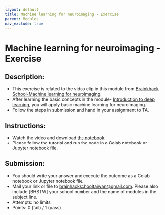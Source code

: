 ```yaml
---
layout: default
title: Machine learning for neuroimaging - Exercise
parent: Modules
nav_exclude: true
---
```


# Machine learning for neuroimaging - Exercise

## Description:

- This exercise is related to the video clip in this module from [Brainkhack School-Machine learning for neuroimaging](https://school.brainhackmtl.org/modules/machine_learning_neuroimaging/).
- After learning the basic concepts in the module- [Introduction to deep learning](https://school.brainhackmtl.org/modules/machine_learning_basics/), you will apply basic machine learning for neuroimaging. 
- Follow the steps in submission and hand in your assignment to TA.


## Instructions:

- Watch the video and download [the notebook](https://github.com/neurodatascience/course-materials-2020/blob/master/lectures/14-may/03-intro-to-machine-learning/ML_Regression_Tutorial.ipynb).
- Please follow the tutorial and run the code in a Colab notebook or Jupyter notebook file.

## Submission:

- You should write your answer and execute the outcome as a Colab notebook or Jupyter notebook file.
- Mail your link or file to brainhackschooltaiwan@gmail.com. Please also include [BHSTW] your school number and the name of modules in the subject line.
- Attempts: no limits
- Points: 0 (fail) / 1 (pass)
